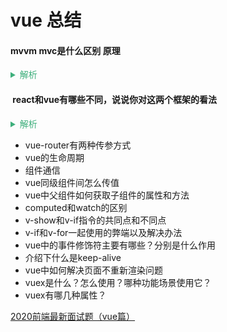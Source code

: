 # vue 总结

#### mvvm mvc是什么区别 原理
<details>
  <summary style="color: #3eaf7c;">
    <span style="cursor:pointer;color:#3eaf7c;font-size:14px;">解析</span>
  </summary>

  - MVC（Model-View-Controller）
    - MVC是比较直观的架构模式，用户操作->View（负责接收用户的输入操作）->Controller（业务逻辑处理）->Model（数据持久化）->View（将结果反馈给View）

  - MVVM（Model-View-ViewModel）
    - 是将 **数据模型数据双向绑定** 的思想作为核心，因此在View和Model之间没有联系，通过ViewModel进行交互，
    - 而且 Model 和 ViewModel 之间的交互是双向的，因此视图的数据的变化会同时修改数据源，而数据源数据的变化也会立即反应view。

  - mvc和mvvm其实区别并不大。都是一种设计思想。
    - 主要就是mvc中Controller演变成mvvm中的viewModel。
    - mvvm主要解决了mvc中大量的DOM 操作使页面渲染性能降低，加载速度变慢，影响用户体验。

  - 区别：vue数据驱动，通过数据来显示视图层而不是节点操作。

  - 场景：数据操作比较多的场景，更加便捷

</details>

####  react和vue有哪些不同，说说你对这两个框架的看法
<details>
  <summary style="color: #3eaf7c;">
    <span style="cursor:pointer;color:#3eaf7c;font-size:14px;">解析</span>
  </summary>

  - 相同点
    - 都支持服务器端渲染
    - 都有Virtual DOM,组件化开发,通过props参数进行父子组件数据的传递,都实现webComponent规范
    - 数据驱动视图
    - 都有支持native的方案,React的React native,Vue的weex

  - 不同点
    - React严格上只针对MVC的view层,Vue则是MVVM模式
    - virtual DOM不一样,vue会跟踪每一个组件的依赖关系,不需要重新渲染整个组件树.而对于React而言,每当应用的状态被改变时,全部组件都会重新渲染,所以react中会需要shouldComponentUpdate这个生命周期函数方法来进行控制
    - 组件写法不一样, React推荐的做法是 JSX + inline style, 也就是把HTML和CSS全都写进JavaScript了,即'all in js'; Vue推荐的做法是webpack+vue-loader的单文件组件格式,即html,css,jd写在同一个文件;
    - 数据绑定: vue实现了数据的双向绑定, react数据流动是单向的
    - state对象在react应用中不可变的,需要使用setState方法更新状态;在vue中,state对象不是必须的,数据由data属性在vue对象中管理

</details>

- vue-router有两种传参方式 
- vue的生命周期
- 组件通信
- vue同级组件间怎么传值
- vue中父组件如何获取子组件的属性和方法
- computed和watch的区别
- v-show和v-if指令的共同点和不同点
- v-if和v-for一起使用的弊端以及解决办法
- vue中的事件修饰符主要有哪些？分别是什么作用
- 介绍下什么是keep-alive
- vue中如何解决页面不重新渲染问题
- vuex是什么？怎么使用？哪种功能场景使用它？
- vuex有哪几种属性？

[2020前端最新面试题（vue篇）](https://blog.csdn.net/weixin_45325238/article/details/104968195?utm_medium=distribute.pc_relevant_right.none-task-blog-BlogCommendFromMachineLearnPai2-2.nonecase&depth_1-utm_source=distribute.pc_relevant_right.none-task-blog-BlogCommendFromMachineLearnPai2-2.nonecase)